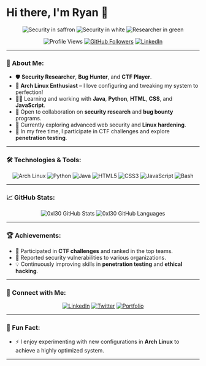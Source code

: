 # Hi there, I'm Ryan 👋

<p align="center">
  <img src="https://readme-typing-svg.herokuapp.com?font=Fira+Code&weight=500&size=30&duration=4000&pause=500&color=FF9933&width=200&height=45&lines=Independent;Arch+Linux" alt="Security in saffron">
  <img src="https://readme-typing-svg.herokuapp.com?font=Fira+Code&weight=500&size=30&duration=4000&pause=500&color=FFFFFF&width=200&height=45&lines=Security;Enthusiast+" alt="Security in white">
  <img src="https://readme-typing-svg.herokuapp.com?font=Fira+Code&weight=500&size=30&duration=4000&pause=500&color=138808&width=200&height=45&lines=Researcher;Linux+Lover" alt="Researcher in green">
</p>

<p align="center">
  <img src="https://komarev.com/ghpvc/?username=0xl30&color=blueviolet" alt="Profile Views" />
  <a href="https://github.com/0xl30?tab=followers"><img src="https://img.shields.io/github/followers/0xl30?label=Followers&style=social" alt="GitHub Followers"></a>
  <a href="https://www.linkedin.com/in/0xl30/"><img src="https://img.shields.io/badge/-LinkedIn-blue?style=flat-square&logo=linkedin" alt="LinkedIn"></a>
</p>

---

### 🔐 About Me:
- 🛡️ **Security Researcher**, **Bug Hunter**, and **CTF Player**.
- 🐧 **Arch Linux Enthusiast** – I love configuring and tweaking my system to perfection!
- 👨‍💻 Learning and working with **Java**, **Python**, **HTML**, **CSS**, and **JavaScript**.
- 🤝 Open to collaboration on **security research** and **bug bounty** programs.
- 🌱 Currently exploring advanced web security and **Linux hardening**.
- 🎯 In my free time, I participate in CTF challenges and explore **penetration testing**.

---

### 🛠️ Technologies & Tools:
<p align="center">
  <img src="https://img.shields.io/badge/Arch-Linux-1793D1?style=for-the-badge&logo=arch-linux" alt="Arch Linux" />
  <img src="https://img.shields.io/badge/Python-3670A0?style=for-the-badge&logo=python&logoColor=ffdd54" alt="Python" />
  <img src="https://img.shields.io/badge/Java-ED8B00?style=for-the-badge&logo=java&logoColor=white" alt="Java" />
  <img src="https://img.shields.io/badge/HTML5-E34F26?style=for-the-badge&logo=html5&logoColor=white" alt="HTML5" />
  <img src="https://img.shields.io/badge/CSS3-1572B6?style=for-the-badge&logo=css3&logoColor=white" alt="CSS3" />
  <img src="https://img.shields.io/badge/JavaScript-F7DF1E?style=for-the-badge&logo=javascript&logoColor=black" alt="JavaScript" />
  <img src="https://img.shields.io/badge/Bash-4EAA25?style=for-the-badge&logo=gnu-bash&logoColor=white" alt="Bash" />
</p>

---

### 📈 GitHub Stats:
<p align="center">
  <img src="https://github-readme-stats.vercel.app/api?username=0xl30&show_icons=true&theme=radical" alt="0xl30 GitHub Stats" />
  <img src="https://github-readme-stats.vercel.app/api/top-langs/?username=0xl30&layout=compact&theme=radical" alt="0xl30 GitHub Languages" />
</p>

---

### 🏆 Achievements:
- 🥇 Participated in **CTF challenges** and ranked in the top teams.
- 🐞 Reported security vulnerabilities to various organizations.
- 💡 Continuously improving skills in **penetration testing** and **ethical hacking**.

---

### 🔗 Connect with Me:
<p align="center">
  <a href="https://linkedin.com/in/0xl30"><img src="https://img.shields.io/badge/-LinkedIn-0077B5?style=for-the-badge&logo=linkedin" alt="LinkedIn"></a>
  <a href="https://twitter.com/0xl30"><img src="https://img.shields.io/badge/Twitter-1DA1F2?style=for-the-badge&logo=twitter&logoColor=white" alt="Twitter"></a>
  <a href="https://0xl30.com"><img src="https://img.shields.io/badge/Portfolio-Website-brightgreen?style=for-the-badge" alt="Portfolio"></a>
</p>

---

### 🚀 Fun Fact:
- ⚡ I enjoy experimenting with new configurations in **Arch Linux** to achieve a highly optimized system.

---
